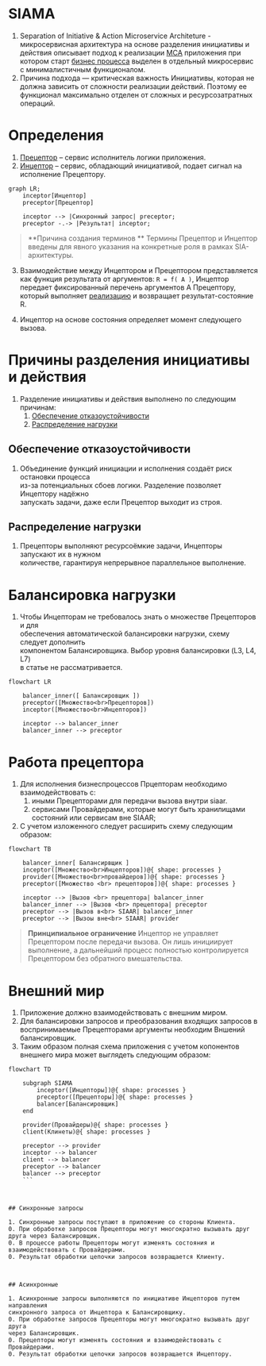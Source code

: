 # SIAMA 

1. Separation of Initiative & Action Microservice Architeture - микросервисная 
архитектура на основе разделения инициативы и действия описывает подход к 
реализации [МСА](./glossary/МСА.md) приложения при котором старт [бизнес 
процесса](./glossary/Бизнеспроцесс.md) выделен в отдельный микросервис с 
минималистичным функционалом.
2. Причина подхода — критическая важность Инициативы, которая не должна зависить 
от сложности реализации действий. Поэтому ее функционал максимально отделен от 
сложных и ресурсозатратных операций.



# Определения

1. [Прецептор](./glossary/Прецептор.md) – сервис исполнитель логики приложения.
0. [Инцептор](./glossary/Инцептор.md) – сервис, обладающий инициативой, подает 
сигнал на исполнение Прецептору.

```mermaid
graph LR;
    inceptor[Инцептор]
    preceptor[Прецептор]

    inceptor --> |Синхронный запрос| preceptor;
    preceptor -.-> |Результат| inceptor;
```

> **Причина создания терминов ** 
> Термины Прецептор и Инцептор введены для явного указания на конкретные 
> роля в рамках SIA-архитектуры.


3. Взаимодействие между Инцептором и Прецептором представляется как функция 
результата от аргументов: ```R = f( A )```, Инцептор передает фиксированный 
перечень аргументов A Прецептору, который выполняет 
[реализацию](./glossary/Rig.md) и возвращает результат-состояние R.

4. Инцептор на основе состояния определяет момент следующего вызова.



# Причины разделения инициативы и действия

1. Разделение инициативы и действия выполнено по следующим причинам:
    1. [Обеспечение отказоустойчивости](#обеспечение-отказоустойчивости)
    2. [Распределение нагрузки](#распределение-нагрузки)



## Обеспечение отказоустойчивости

1. Объединение функций инициации и исполнения создаёт риск остановки процесса  
   из-за потенциальных сбоев логики. Разделение позволяет Инцептору надёжно  
   запускать задачи, даже если Прецептор выходит из строя.



## Распределение нагрузки 

1. Прецепторы выполняют ресурсоёмкие задачи, Инцепторы запускают их в нужном  
   количестве, гарантируя непрерывное параллельное выполнение.



# Балансировка нагрузки

1. Чтобы Инцепторам не требовалось знать о множестве Прецепторов и для  
   обеспечения автоматической балансировки нагрузки, схему следует дополнить  
   компонентом Балансировщика. Выбор уровня балансировки (L3, L4, L7)  
   в статье не рассматривается.


```mermaid
flowchart LR

    balancer_inner([ Балансировщик ])
    preceptor([Множество<br>Прецепторов])
    inceptor([Множество<br>Инцепторов])

    inceptor --> balancer_inner
    balancer_inner --> preceptor
```



# Работа прецептора

1. Для исполнения бизнеспроцессов Прцепторам необходимо взаимодействовать с:
    1. иными Прецепторами для передачи вызова внутри siaar.
    0. сервисами Провайдерами, которые могут быть хранилищами состояний 
    или сервисам вне SIAAR;
2. С учетом изложенного следует расширить схему следующим образом:

```mermaid
flowchart TB

    balancer_inner[ Балансирвщик ]
    inceptor([Множество<br>Инцепторов])@{ shape: processes }
    provider([Множество<br>провайдеров])@{ shape: processes }
    preceptor([Множество <br> прецепторов])@{ shape: processes }

    inceptor --> |Вызов <br> прецептора| balancer_inner
    balancer_inner --> |Вызов <br> прецептора| preceptor
    preceptor --> |Вызов в<br> SIAAR| balancer_inner
    preceptor --> |Вызоы вне<br> SIAAR| provider
```

> **Принципиальное ограничение**
> Инцептор не управляет Прецептором после передачи вызова.
> Он лишь инициирует выполнение, а дальнейший процесс полностью
> контролируется Прецептором без обратного вмешательства.



# Внешний мир

1. Приложение должно взаимодействовать с внешним миром.
2. Для балансировки запросов и преобразования входящих запросов в воспринимаемые 
Прецепторами аргументы необходим Вншений балансировщик.
3. Таким образом полная схема приложения с учетом копонентов внешнего мира может 
выглядеть следующим образом:

```mermaid
flowchart TD  
    
    subgraph SIAMA
        inceptor([Инцепторы])@{ shape: processes }
        preceptor([Прецепторы])@{ shape: processes }
        balancer[Балансировщик]
    end

    provider(Провайдеры)@{ shape: processes }
    client(Клинеты)@{ shape: processes }

    preceptor --> provider
    inceptor --> balancer
    client --> balancer
    preceptor --> balancer
    balancer --> preceptor
    ```



## Синхронные запросы

1. Синхронные запросы поступают в приложение со стороны Клиента.
0. При обработке запросов Прецепторы могут многократно вызывать друг друга через Балансировщик.
0. В процессе работы Прецепторы могут изменять состояния и взаимодействовать с Провайдерами.
0. Результат обработки цепочки запросов возвращается Клиенту.



## Асинхронные

1. Асинхронные запросы выполняются по инициативе Инцепторов путем направления 
синхронного запроса от Инцептора к Балансировщику.
0. При обработке запросов Прецепторы могут многократно вызывать друг друга 
через Балансировщик.
0. Прецепторы могут изменять состояния и взаимодействовать с Провайдерами.
0. Результат обработки цепочки запросов возвращается Инцептору.


